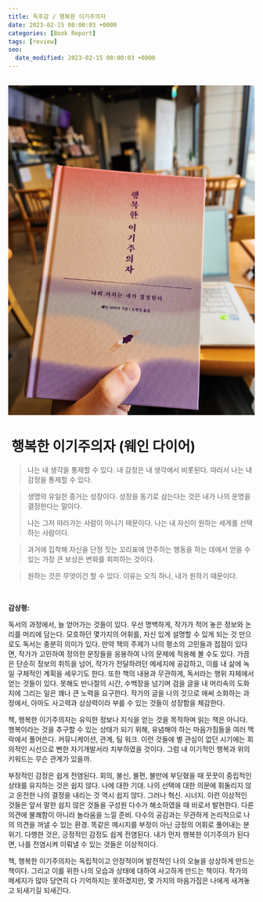 ```yaml
---
title: 독후감 / 행복한 이기주의자
date: 2023-02-15 00:00:03 +0000
categories: [Book Report]
tags: [review]
seo:
  date_modified: 2023-02-15 00:00:03 +0000
---
```


<br/>

<img src="/assets/img/chat/erroneouszones1.jpg">

<br/>

# <b> 행복한 이기주의자 (웨인 다이어)</b>

> 나는 내 생각을 통제할 수 있다. 내 감정은 내 생각에서 비롯된다. 따라서 나는 내 감정을 통제할 수 있다.  

> 생명의 유일한 증거는 성장이다. 성장을 동기로 삼는다는 것은 내가 나의 운명을 결정한다는 말이다.  
>
> 나는 그저 따라가는 사람이 아니기 때문이다. 나는 내 자신이 원하는 세계를 선택하는 사람이다.  

> 과거에 집착해 자신을 단정 짓는 꼬리표에 안주하는 행동을 하는 데에서 얻을 수 있는 가장 큰 보상은 변화를 회피하는 것이다.  

> 원하는 것은 무엇이건 할 수 있다. 이유는 오직 하나, 내가 원하기 때문이다.  

<br/>

**감상평:**  

독서의 과정에서, 늘 얻어가는 것들이 있다. 우선 명백하게, 작가가 적어 놓은 정보와 논리를 머리에 담는다. 모호하던 몇가지의 어휘를, 자신 있게 설명할 수 있게 되는 것 만으로도 독서는 충분히 의미가 있다. 만약 책의 주제가 나의 평소의 고민들과 접점이 있다면, 작가가 고민하여 정의한 문장들을 응용하여 나의 문제에 적용해 볼 수도 있다. 가끔은 단순히 정보의 취득을 넘어, 작가가 전달하려던 메세지에 공감하고, 이를 내 삶에 녹일 구체적인 계획을 세우기도 한다. 또한 책의 내용과 무관하게, 독서라는 행위 자체에서 얻는 것들이 있다. 못해도 반나절의 시간, 수백장을 넘기며 검을 글을 내 머리속의 도화지에 그리는 일은 꽤나 큰 노력을 요구한다. 작가의 글을 나의 것으로 애써 소화하는 과정에서, 아마도 사고력과 상상력이라 부를 수 있는 것들이 성장함을 체감한다.  

책, 행복한 이기주의자는 유익한 정보나 지식을 얻는 것을 목적하며 읽는 책은 아니다. 행복이라는 것을 추구할 수 있는 상태가 되기 위해, 유념해야 하는 마음가짐들을 여러 맥락에서 풀어쓴다. 커뮤니케이션, 관계, 팀 워크. 이런 것들에 별 관심이 없던 시기에는 회의적인 시선으로 뻔한 자기개발서라 치부하였을 것이다. 그럼 내 이기적인 행복과 위의 키워드는 무슨 관계가 있을까.  

부정적인 감정은 쉽게 전염된다. 회의, 불신, 불편, 불만에 부딛혔을 때 꿋꿋이 중립적인 상태를 유지하는 것은 쉽지 않다. 나에 대한 기대. 나의 선택에 대한 의문에 휘둘리지 않고 온전한 나의 결정을 내리는 것 역시 쉽지 않다. 그러나 혁신. 시너지. 이런 이상적인 것들은 앞서 말한 쉽지 않은 것들을 구성원 다수가 해소하였을 때 비로서 발현한다. 다른 의견에 불쾌함이 아니라 놀라움을 느낄 준비. 다수의 공감과는 무관하게 논리적으로 나의 의견을 꺼낼 수 있는 환경. 똑같은 메시지를 부정이 아닌 긍정의 어휘로 풀어내는 분위기. 다행한 것은, 긍정적인 감정도 쉽게 전염된다. 내가 먼저 행복한 이기주의가 된다면, 나를 전염시켜 이뤄낼 수 있는 것들은 이상적이다.   

책, 행복한 이기주의자는 독립적이고 안정적이며 발전적인 나의 오늘을 상상하게 만드는 책이다. 그리고 이를 위한 나의 모습과 상태에 대하여 사고하게 만드는 책이다. 작가의 메세지가 많아 당연히 다 기억하지는 못하겠지만, 몇 가지의 마음가짐은 나에게 새겨놓고 되새기길 되새긴다. 
